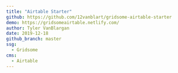```yaml
---
title: "Airtable Starter"
github: https://github.com/12vanblart/gridsome-airtable-starter
demo: https://gridsomeairtable.netlify.com/
author: Tyler VanBlargan
date: 2019-12-18
github_branch: master
ssg:
  - Gridsome
cms:
  - Airtable
---
```

